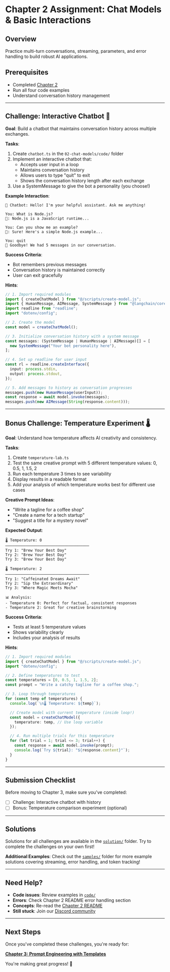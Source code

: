 # Chapter 2 Assignment: Chat Models & Basic Interactions

## Overview

Practice multi-turn conversations, streaming, parameters, and error handling to build robust AI applications.

## Prerequisites

- Completed [Chapter 2](./README.md)
- Run all four code examples
- Understand conversation history management

---

## Challenge: Interactive Chatbot 🤖

**Goal**: Build a chatbot that maintains conversation history across multiple exchanges.

**Tasks**:
1. Create `chatbot.ts` in the `02-chat-models/code/` folder
2. Implement an interactive chatbot that:
   - Accepts user input in a loop
   - Maintains conversation history
   - Allows users to type "quit" to exit
   - Shows the conversation history length after each exchange
3. Use a SystemMessage to give the bot a personality (you choose!)

**Example Interaction**:
```
🤖 Chatbot: Hello! I'm your helpful assistant. Ask me anything!

You: What is Node.js?
🤖: Node.js is a JavaScript runtime...

You: Can you show me an example?
🤖: Sure! Here's a simple Node.js example...

You: quit
👋 Goodbye! We had 5 messages in our conversation.
```

**Success Criteria**:
- Bot remembers previous messages
- Conversation history is maintained correctly
- User can exit gracefully

**Hints**:
```typescript
// 1. Import required modules
import { createChatModel } from "@/scripts/create-model.js";
import { HumanMessage, AIMessage, SystemMessage } from "@langchain/core/messages";
import readline from "readline";
import "dotenv/config";

// 2. Create the model
const model = createChatModel();

// 3. Initialize conversation history with a system message
const messages: (SystemMessage | HumanMessage | AIMessage)[] = [
  new SystemMessage("Your bot personality here"),
];

// 4. Set up readline for user input
const rl = readline.createInterface({
  input: process.stdin,
  output: process.stdout,
});

// 5. Add messages to history as conversation progresses
messages.push(new HumanMessage(userInput));
const response = await model.invoke(messages);
messages.push(new AIMessage(String(response.content)));
```

---

## Bonus Challenge: Temperature Experiment 🌡️

**Goal**: Understand how temperature affects AI creativity and consistency.

**Tasks**:
1. Create `temperature-lab.ts`
2. Test the same creative prompt with 5 different temperature values: 0, 0.5, 1, 1.5, 2
3. Run each temperature 3 times to see variability
4. Display results in a readable format
5. Add your analysis of which temperature works best for different use cases

**Creative Prompt Ideas**:
- "Write a tagline for a coffee shop"
- "Create a name for a tech startup"
- "Suggest a title for a mystery novel"

**Expected Output**:
```
🌡️ Temperature: 0
─────────────────────────────────────
Try 1: "Brew Your Best Day"
Try 2: "Brew Your Best Day"
Try 3: "Brew Your Best Day"

🌡️ Temperature: 2
─────────────────────────────────────
Try 1: "Caffeinated Dreams Await"
Try 2: "Sip the Extraordinary"
Try 3: "Where Magic Meets Mocha"

📊 Analysis:
- Temperature 0: Perfect for factual, consistent responses
- Temperature 2: Great for creative brainstorming
```

**Success Criteria**:
- Tests at least 5 temperature values
- Shows variability clearly
- Includes your analysis of results

**Hints**:
```typescript
// 1. Import required modules
import { createChatModel } from "@/scripts/create-model.js";
import "dotenv/config";

// 2. Define temperatures to test
const temperatures = [0, 0.5, 1, 1.5, 2];
const prompt = "Write a catchy tagline for a coffee shop.";

// 3. Loop through temperatures
for (const temp of temperatures) {
  console.log(`\n🌡️ Temperature: ${temp}`);

  // Create model with current temperature (inside loop!)
  const model = createChatModel({
    temperature: temp, // Use loop variable
  });

  // 4. Run multiple trials for this temperature
  for (let trial = 1; trial <= 3; trial++) {
    const response = await model.invoke(prompt);
    console.log(`Try ${trial}: "${response.content}"`);
  }
}
```

---

## Submission Checklist

Before moving to Chapter 3, make sure you've completed:

- [ ] Challenge: Interactive chatbot with history
- [ ] Bonus: Temperature comparison experiment (optional)

---

## Solutions

Solutions for all challenges are available in the [`solution/`](./solution/) folder. Try to complete the challenges on your own first!

**Additional Examples**: Check out the [`samples/`](./samples/) folder for more example solutions covering streaming, error handling, and token tracking!

---

## Need Help?

- **Code issues**: Review examples in [`code/`](./code/)
- **Errors**: Check Chapter 2 README error handling section
- **Concepts**: Re-read the [Chapter 2 README](./README.md)
- **Still stuck**: Join our [Discord community](https://aka.ms/foundry/discord)

---

## Next Steps

Once you've completed these challenges, you're ready for:

**[Chapter 3: Prompt Engineering with Templates](../03-prompt-templates/README.md)**

You're making great progress! 🚀

